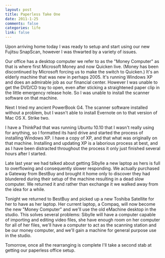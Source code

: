 ```yaml
--- 
layout: post
title: Paperless Take One
date: 2011-1-25
comments: false
categories: life
link: false
---
```

Upon arriving home today I was ready to setup and start using our new Fujitsu SnapScan, however I was thwarted by a variety of issues.

Our office has a desktop computer we refer to as the "Money Computer" as that is where first Microsoft Money and now Quicken live. (Money has been discontinued by Microsoft forcing us to make the switch to Quicken.) It's an elderly machine that was new in perhaps 2005. It's running Windows XP and does an admirable job as our financial center. However I was unable to get the DVD/CD tray to open, even after sticking a straightened paper clip in the little emergency release hole. So I was unable to install the scanner software on that machine.

Next I tried my ancient PowerBook G4. The scanner software installed without a problem, but I wasn't able to install Evernote on to that version of Mac OS X. Strike two.

I have a ThinkPad that was running Ubuntu 10.10 that I wasn't really using for anything, so I formatted its hard drive and started the process of installing Windows XP. I have a copy of XP, and that what was originally on that machine. Installing and updating XP is a laborious process at best, and as I have been distracted throughout the process it only just finished several hours after I started.

Late last year we had talked about getting Sibylle a new laptop as hers is full to overflowing and consequently slower responding. We actually purchased a Gateway from BestBuy and brought it home only to discover they had blundered during their setup of the machine resulting in a dead slow computer. We returned it and rather than exchange it we walked away from the idea for a while.

Tonight we returned to BestBuy and picked up a new Toshiba Satellite for her to have as her laptop. Her current laptop, a Compaq, will now become the new "Money Computer" and we'll use the old eMachine desktop in the studio. This solves several problems: Sibylle will have a computer capable of importing and editing video files, she have enough room on her computer for all of her files, we'll have a computer to act as the scanning station and be our money computer, and we'll gain a machine for general purpose use in the studio.

Tomorrow, once all the rearranging is complete I'll take a second stab at getting our paperless office setup.
